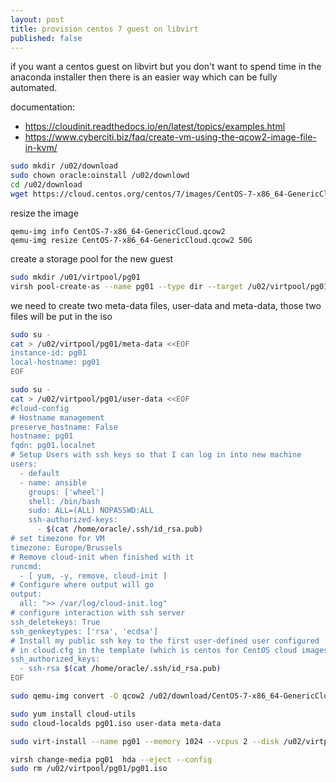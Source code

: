 ```yaml
---
layout: post
title: provision centos 7 guest on libvirt
published: false
---
```


if you want a centos guest on libvirt but you don't want to spend time in the anaconda installer then there is an easier way which can be fully automated.

documentation:
* https://cloudinit.readthedocs.io/en/latest/topics/examples.html
* https://www.cyberciti.biz/faq/create-vm-using-the-qcow2-image-file-in-kvm/

```bash
sudo mkdir /u02/download
sudo chown oracle:oinstall /u02/downlowd
cd /u02/download
wget https://cloud.centos.org/centos/7/images/CentOS-7-x86_64-GenericCloud.qcow2
```
resize the image
```
qemu-img info CentOS-7-x86_64-GenericCloud.qcow2
qemu-img resize CentOS-7-x86_64-GenericCloud.qcow2 50G
```

create a storage pool for the new guest

```bash
sudo mkdir /u01/virtpool/pg01
virsh pool-create-as --name pg01 --type dir --target /u02/virtpool/pg01
```

we need to create two meta-data files, user-data and meta-data, those two files will be put in the iso

```bash
sudo su -
cat > /u02/virtpool/pg01/meta-data <<EOF
instance-id: pg01
local-hostname: pg01
EOF
```

```bash
sudo su -
cat > /u02/virtpool/pg01/user-data <<EOF
#cloud-config
# Hostname management
preserve_hostname: False
hostname: pg01
fqdn: pg01.localnet
# Setup Users with ssh keys so that I can log in into new machine
users:
  - default
  - name: ansible
    groups: ['wheel']
    shell: /bin/bash
    sudo: ALL=(ALL) NOPASSWD:ALL
    ssh-authorized-keys:
      - $(cat /home/oracle/.ssh/id_rsa.pub)
# set timezone for VM
timezone: Europe/Brussels
# Remove cloud-init when finished with it
runcmd:
  - [ yum, -y, remove, cloud-init ]
# Configure where output will go
output: 
  all: ">> /var/log/cloud-init.log"
# configure interaction with ssh server
ssh_deletekeys: True
ssh_genkeytypes: ['rsa', 'ecdsa']
# Install my public ssh key to the first user-defined user configured 
# in cloud.cfg in the template (which is centos for CentOS cloud images)
ssh_authorized_keys:
  - ssh-rsa $(cat /home/oracle/.ssh/id_rsa.pub)
EOF
```

```bash
sudo qemu-img convert -O qcow2 /u02/download/CentOS-7-x86_64-GenericCloud.qcow2 /u02/virtpool/pg01/pg01.img
```

```bash
sudo yum install cloud-utils
sudo cloud-localds pg01.iso user-data meta-data

```

```bash
sudo virt-install --name pg01 --memory 1024 --vcpus 2 --disk /u02/virtpool/pg01/pg01.img,device=disk,bus=virtio --disk /u02/virtpool/pg01/pg01.iso,device=cdrom --os-type generic --os-variant centos7.0 --virt-type kvm --network network=default,model=virtio 

```

```bash
virsh change-media pg01  hda --eject --config
sudo rm /u02/virtpool/pg01/pg01.iso
```
